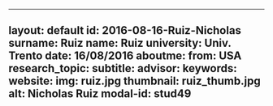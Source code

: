 ---
layout: default 
id: 2016-08-16-Ruiz-Nicholas
surname: Ruiz
name: Ruiz
university: Univ. Trento
date: 16/08/2016
aboutme: 
from: USA
research_topic: 
subtitle: 
advisor: 
keywords: 
website: 
img: ruiz.jpg
thumbnail: ruiz_thumb.jpg
alt: Nicholas Ruiz
modal-id: stud49
------
